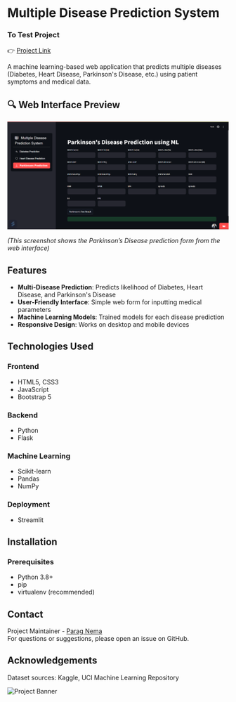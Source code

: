 # Multiple Disease Prediction System

### To Test Project

👉 [Project Link](https://multiple-disease-prediction---system.streamlit.app/)

A machine learning-based web application that predicts multiple diseases (Diabetes, Heart Disease, Parkinson's Disease, etc.) using patient symptoms and medical data.

## 🔍 Web Interface Preview

![Web Interface Screenshot](webapp.png)

*(This screenshot shows the Parkinson’s Disease prediction form from the web interface)*

## Features

- **Multi-Disease Prediction**: Predicts likelihood of Diabetes, Heart Disease, and Parkinson's Disease  
- **User-Friendly Interface**: Simple web form for inputting medical parameters  
- **Machine Learning Models**: Trained models for each disease prediction  
- **Responsive Design**: Works on desktop and mobile devices  

## Technologies Used

### Frontend
- HTML5, CSS3  
- JavaScript  
- Bootstrap 5  

### Backend
- Python  
- Flask  

### Machine Learning
- Scikit-learn  
- Pandas  
- NumPy  

### Deployment
- Streamlit  

## Installation

### Prerequisites
- Python 3.8+  
- pip  
- virtualenv (recommended)


## Contact
Project Maintainer - [Parag Nema](https://github.com/paragnema1)  
For questions or suggestions, please open an issue on GitHub.

## Acknowledgements
Dataset sources: Kaggle, UCI Machine Learning Repository

![Project Banner](https://redresscompliance.com/wp-content/uploads/2024/05/Role-of-AI-in-Disease-Prediction-1024x585.webp)
